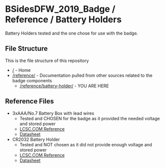 # BSidesDFW_2019_Badge / Reference / Battery Holders

Battery Holders tested and the one chose for use with the badge.

## File Structure

This is the file structure of this repository

* [/](/README.md) - Home
* [/reference/](/reference/) - Documentation pulled from other sources related to the badge components
  * [/reference/battery-holder/](/reference/battery-holder/) - YOU ARE HERE

## Reference Files

* 3xAAA/No.7 Battery Box with lead wires
  * Tested and CHOSEN for the badge as it provided the needed voltage and stored power
  * [LCSC.COM Reference](./MIC-No-7-Battery-3Section-side-by-side-battery-box-Line-length150mm_C9091_lcsc.com.pdf)
  * [Datasheet](./MIC-No-7-Battery-3Section-side-by-side-battery-box-Line-length150mm_C9091_datasheet.pdf)
* CR2032 Battery Holder
  * Tested and NOT chosen as it did not provide enough voltage and stored power
  * [LCSC.COM Reference](./Q-J-CR2032-BS-6-1_C70377_lcsc.com.pdf)
  * [Datasheet](./Q-J-CR2032-BS-6-1_C70377_datasheet.pdf)
